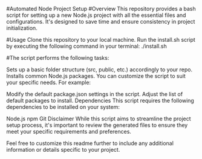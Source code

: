 #Automated Node Project Setup
#Overview
This repository provides a bash script for setting up a new Node.js project with all the essential files and configurations. It's designed to save time and ensure consistency in project initialization.

#Usage
Clone this repository to your local machine.
Run the install.sh script by executing the following command in your terminal:
./install.sh

#The script performs the following tasks:

Sets up a basic folder structure (src, public, etc.) accordingly to your repo.
Installs common Node.js packages.
You can customize the script to suit your specific needs. For example:

Modify the default package.json settings in the script.
Adjust the list of default packages to install.
Dependencies
This script requires the following dependencies to be installed on your system:

Node.js
npm
Git
Disclaimer
While this script aims to streamline the project setup process, it's important to review the generated files to ensure they meet your specific requirements and preferences.

Feel free to customize this readme further to include any additional information or details specific to your project.
